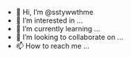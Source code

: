 - 👋 Hi, I’m @sstywwthme
- 👀 I’m interested in ...
- 🌱 I’m currently learning ...
- 💞️ I’m looking to collaborate on ...
- 📫 How to reach me ...

<!---
sstywwthme/sstywwthme is a ✨ special ✨ repository because its `README.md` (this file) appears on your GitHub profile.
You can click the Preview link to take a look at your changes.
--->
